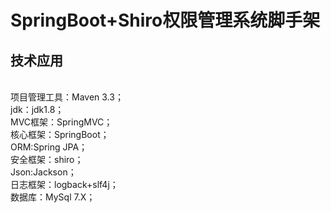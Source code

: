 # SpringBoot+Shiro权限管理系统脚手架
## 技术应用
<br>项目管理工具：Maven 3.3；
<br>jdk：jdk1.8；
<br>MVC框架：SpringMVC；
<br>核心框架：SpringBoot；
<br>ORM:Spring JPA；
<br>安全框架：shiro；
<br>Json:Jackson；
<br>日志框架：logback+slf4j；
<br>数据库：MySql 7.X；
